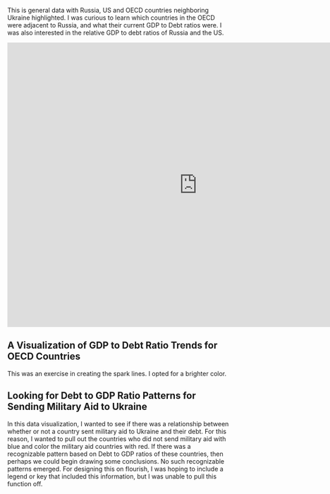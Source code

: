 This is general data with Russia, US and OECD countries neighboring Ukraine highlighted. I was curious to learn which countries in the OECD were adjacent to Russia, and what their current GDP to Debt ratios were. I was also interested in the relative GDP to debt ratios of Russia and the US.

<iframe src="https://data.oecd.org/chart/6SkK" width="860" height="645" style="border: 0" mozallowfullscreen="true" webkitallowfullscreen="true" allowfullscreen="true"><a href="https://data.oecd.org/chart/6SkK" target="_blank">OECD Chart: General government debt, Total, % of GDP, Annual, 2020</a></iframe>

## A Visualization of GDP to Debt Ratio Trends for OECD Countries

This was an exercise in creating the spark lines. I opted for a brighter color. 

<div class="flourish-embed flourish-chart" data-src="visualisation/11736508"><script src="https://public.flourish.studio/resources/embed.js"></script></div>

## Looking for Debt to GDP Ratio Patterns for Sending Military Aid to Ukraine
In this data visualization, I wanted to see if there was a relationship between whether or not a country sent military aid to Ukraine and their debt. For this reason, I wanted to pull out the countries who did not send military aid with blue and color the military aid countries with red. If there was a recognizable pattern based on Debt to GDP ratios of these countries, then perhaps we could begin drawing some conclusions. No such recognizable patterns emerged. For designing this on flourish, I was hoping to include a legend or key that included this information, but I was unable to pull this function off.

<div class="flourish-embed flourish-chart" data-src="visualisation/11736798"><script src="https://public.flourish.studio/resources/embed.js"></script></div>
